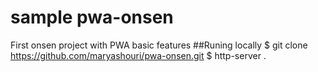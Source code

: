 # sample pwa-onsen
 First onsen project with PWA  basic features
##Runing locally
$ git clone https://github.com/maryashouri/pwa-onsen.git
$ http-server .


